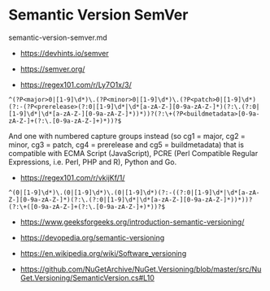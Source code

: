 # Semantic Version SemVer 

semantic-version-semver.md

*   https://devhints.io/semver

*   https://semver.org/

*   https://regex101.com/r/Ly7O1x/3/

```
^(?P<major>0|[1-9]\d*)\.(?P<minor>0|[1-9]\d*)\.(?P<patch>0|[1-9]\d*)(?:-(?P<prerelease>(?:0|[1-9]\d*|\d*[a-zA-Z-][0-9a-zA-Z-]*)(?:\.(?:0|[1-9]\d*|\d*[a-zA-Z-][0-9a-zA-Z-]*))*))?(?:\+(?P<buildmetadata>[0-9a-zA-Z-]+(?:\.[0-9a-zA-Z-]+)*))?$
```
And one with numbered capture groups instead (so cg1 = major, cg2 = minor, cg3 = patch, cg4 = prerelease and cg5 = buildmetadata) 
that is compatible with ECMA Script (JavaScript), PCRE (Perl Compatible Regular Expressions, i.e. Perl, PHP and R), Python and Go.

*   https://regex101.com/r/vkijKf/1/

```
^(0|[1-9]\d*)\.(0|[1-9]\d*)\.(0|[1-9]\d*)(?:-((?:0|[1-9]\d*|\d*[a-zA-Z-][0-9a-zA-Z-]*)(?:\.(?:0|[1-9]\d*|\d*[a-zA-Z-][0-9a-zA-Z-]*))*))?(?:\+([0-9a-zA-Z-]+(?:\.[0-9a-zA-Z-]+)*))?$
```

*   https://www.geeksforgeeks.org/introduction-semantic-versioning/

*   https://devopedia.org/semantic-versioning

*   https://en.wikipedia.org/wiki/Software_versioning


*   https://github.com/NuGetArchive/NuGet.Versioning/blob/master/src/NuGet.Versioning/SemanticVersion.cs#L10
